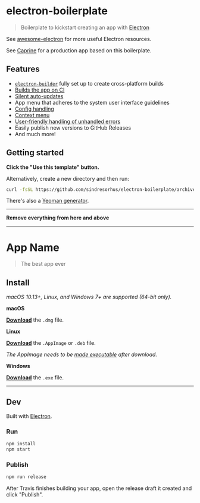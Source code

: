 # electron-boilerplate

> Boilerplate to kickstart creating an app with [Electron](https://github.com/electron/electron)

See [awesome-electron](https://github.com/sindresorhus/awesome-electron) for more useful Electron resources.

See [Caprine](https://github.com/sindresorhus/caprine) for a production app based on this boilerplate.

## Features

- [`electron-builder`](https://www.electron.build) fully set up to create cross-platform builds
- [Builds the app on CI](https://www.electron.build/multi-platform-build.html)
- [Silent auto-updates](https://www.electron.build/auto-update.html)
- App menu that adheres to the system user interface guidelines
- [Config handling](https://github.com/sindresorhus/electron-store)
- [Context menu](https://github.com/sindresorhus/electron-context-menu)
- [User-friendly handling of unhandled errors](https://github.com/sindresorhus/electron-unhandled)
- Easily publish new versions to GitHub Releases
- And much more!

## Getting started

**Click the "Use this template" button.**

Alternatively, create a new directory and then run:

```sh
curl -fsSL https://github.com/sindresorhus/electron-boilerplate/archive/main.tar.gz | tar -xz --strip-components 1
```

There's also a [Yeoman generator](https://github.com/sindresorhus/generator-electron).

---

**Remove everything from here and above**

---

# App Name

> The best app ever

## Install

_macOS 10.13+, Linux, and Windows 7+ are supported (64-bit only)._

**macOS**

[**Download**](https://github.com/user/repo/releases/latest) the `.dmg` file.

**Linux**

[**Download**](https://github.com/user/repo/releases/latest) the `.AppImage` or `.deb` file.

_The AppImage needs to be [made executable](http://discourse.appimage.org/t/how-to-make-an-appimage-executable/80) after download._

**Windows**

[**Download**](https://github.com/user/repo/releases/latest) the `.exe` file.

---

## Dev

Built with [Electron](https://electronjs.org).

### Run

```sh
npm install
npm start
```

### Publish

```sh
npm run release
```

After Travis finishes building your app, open the release draft it created and click "Publish".
